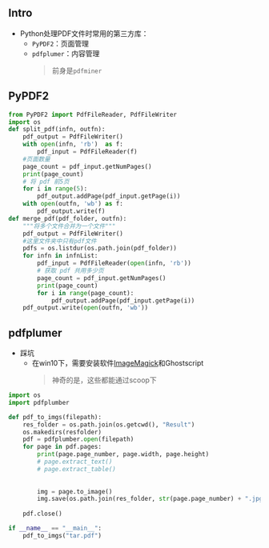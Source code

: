 ## Intro

+ Python处理PDF文件时常用的第三方库：
	+ `PyPDF2`：页面管理
	+ `pdfplumer`：内容管理
		>前身是`pdfminer`


## PyPDF2
```python
from PyPDF2 import PdfFileReader, PdfFileWriter
import os
def split_pdf(infn, outfn):
    pdf_output = PdfFileWriter()
	with open(infn, 'rb')  as f:
		pdf_input = PdfFileReader(f)
	#页面数量
    page_count = pdf_input.getNumPages()
    print(page_count)
    # 将 pdf 前5页
    for i in range(5):
        pdf_output.addPage(pdf_input.getPage(i))
	with open(outfn, 'wb') as f:
		pdf_output.write(f)
def merge_pdf(pdf_folder, outfn):
	"""将多个文件合并为一个文件"""
    pdf_output = PdfFileWriter()
	#这里文件夹中只有pdf文件
	pdfs = os.listdur(os.path.join(pdf_folder))
    for infn in infnList:
        pdf_input = PdfFileReader(open(infn, 'rb'))
        # 获取 pdf 共用多少页
        page_count = pdf_input.getNumPages()
        print(page_count)
        for i in range(page_count):
            pdf_output.addPage(pdf_input.getPage(i))
    pdf_output.write(open(outfn, 'wb'))
```

## pdfplumer
+ 踩坑
	+ 在win10下，需要安装软件[ImageMagick](https://docs.wand-py.org/en/latest/guide/install.html#install-imagemagick-on-windows)和Ghostscript
		>神奇的是，这些都能通过scoop下

```python
import os
import pdfplumber

def pdf_to_imgs(filepath):
    res_folder = os.path.join(os.getcwd(), "Result")
    os.makedirs(resfolder)
    pdf = pdfplumber.open(filepath)
    for page in pdf.pages:
        print(page.page_number, page.width, page.height)
        # page.extract_text()
        # page.extract_table()
        
        
        img = page.to_image()
        img.save(os.path.join(res_folder, str(page.page_number) + ".jpg"))
    
    pdf.close()

if __name__ == "__main__":
    pdf_to_imgs("tar.pdf")
```